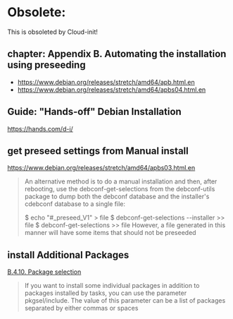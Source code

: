 # Obsolete:
This is obsoleted by Cloud-init!

## chapter: Appendix B. Automating the installation using preseeding
- https://www.debian.org/releases/stretch/amd64/apb.html.en
- https://www.debian.org/releases/stretch/amd64/apbs04.html.en

## Guide: "Hands-off" Debian Installation
https://hands.com/d-i/

## get preseed settings from Manual install
https://www.debian.org/releases/stretch/amd64/apbs03.html.en
>An alternative method is to do a manual installation and then, after rebooting, use the debconf-get-selections from the debconf-utils package to dump both the debconf database and the installer's cdebconf database to a single file:
>
>$ echo "#_preseed_V1" > file
>$ debconf-get-selections --installer >> file
>$ debconf-get-selections >> file
>However, a file generated in this manner will have some items that should not be preseeded

## install Additional Packages
[B.4.10. Package selection](https://www.debian.org/releases/stretch/amd64/apbs04.html.en#preseed-pkgsel)
>If you want to install some individual packages in addition to packages installed by tasks, you can use the parameter pkgsel/include. The value of this parameter can be a list of packages separated by either commas or spaces

